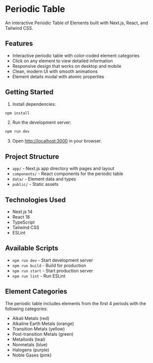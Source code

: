 # Periodic Table

An interactive Periodic Table of Elements built with Next.js, React, and Tailwind CSS.

## Features

- Interactive periodic table with color-coded element categories
- Click on any element to view detailed information
- Responsive design that works on desktop and mobile
- Clean, modern UI with smooth animations
- Element details modal with atomic properties

## Getting Started

1. Install dependencies:
```bash
npm install
```

2. Run the development server:
```bash
npm run dev
```

3. Open [http://localhost:3000](http://localhost:3000) in your browser.

## Project Structure

- `app/` - Next.js app directory with pages and layout
- `components/` - React components for the periodic table
- `data/` - Element data and types
- `public/` - Static assets

## Technologies Used

- Next.js 14
- React 18
- TypeScript
- Tailwind CSS
- ESLint

## Available Scripts

- `npm run dev` - Start development server
- `npm run build` - Build for production
- `npm run start` - Start production server
- `npm run lint` - Run ESLint

## Element Categories

The periodic table includes elements from the first 4 periods with the following categories:
- Alkali Metals (red)
- Alkaline Earth Metals (orange)
- Transition Metals (yellow)
- Post-transition Metals (green)
- Metalloids (teal)
- Nonmetals (blue)
- Halogens (purple)
- Noble Gases (pink)